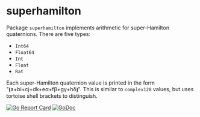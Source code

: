 # superhamilton

Package `superhamilton` implements arithmetic for super-Hamilton quaternions. There are five types:

* `Int64`
* `Float64`
* `Int`
* `Float`
* `Rat`

Each super-Hamilton quaternion value is printed in the form "⦗a+bi+cj+dk+eα+fβ+gγ+hδ⦘". This is similar to `complex128` values, but uses tortoise shell brackets to distinguish.

[![Go Report Card](https://goreportcard.com/badge/gojp/goreportcard)](https://goreportcard.com/report/github.com/meirizarrygelpi/numbers/superhamilton) [![GoDoc](https://godoc.org/github.com/meirizarrygelpi/numbers/superhamilton?status.svg)](https://godoc.org/github.com/meirizarrygelpi/numbers/superhamilton)